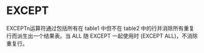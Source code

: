 EXCEPT
===

EXCEPTn运算符通过包括所有在 table1 中但不在 table2 中的行并消除所有重复行而派生出一个结果表。当 ALL 随 EXCEPT 一起使用时 (EXCEPT ALL)，不消除重复行。
